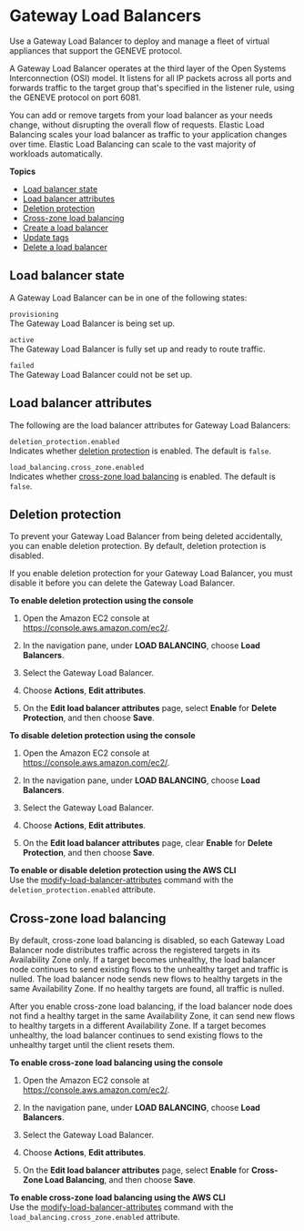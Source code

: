 # Gateway Load Balancers<a name="gateway-load-balancers"></a>

Use a Gateway Load Balancer to deploy and manage a fleet of virtual appliances that support the GENEVE protocol\.

A Gateway Load Balancer operates at the third layer of the Open Systems Interconnection \(OSI\) model\. It listens for all IP packets across all ports and forwards traffic to the target group that's specified in the listener rule, using the GENEVE protocol on port 6081\.

You can add or remove targets from your load balancer as your needs change, without disrupting the overall flow of requests\. Elastic Load Balancing scales your load balancer as traffic to your application changes over time\. Elastic Load Balancing can scale to the vast majority of workloads automatically\.

**Topics**
+ [Load balancer state](#load-balancer-state)
+ [Load balancer attributes](#load-balancer-attributes)
+ [Deletion protection](#deletion-protection)
+ [Cross\-zone load balancing](#cross-zone-load-balancing)
+ [Create a load balancer](create-load-balancer.md)
+ [Update tags](tag-load-balancer.md)
+ [Delete a load balancer](delete-load-balancer.md)

## Load balancer state<a name="load-balancer-state"></a>

A Gateway Load Balancer can be in one of the following states:

`provisioning`  
The Gateway Load Balancer is being set up\.

`active`  
The Gateway Load Balancer is fully set up and ready to route traffic\.

`failed`  
The Gateway Load Balancer could not be set up\.

## Load balancer attributes<a name="load-balancer-attributes"></a>

The following are the load balancer attributes for Gateway Load Balancers:

`deletion_protection.enabled`  
Indicates whether [deletion protection](#deletion-protection) is enabled\. The default is `false`\.

`load_balancing.cross_zone.enabled`  
Indicates whether [cross\-zone load balancing](#cross-zone-load-balancing) is enabled\. The default is `false`\.

## Deletion protection<a name="deletion-protection"></a>

To prevent your Gateway Load Balancer from being deleted accidentally, you can enable deletion protection\. By default, deletion protection is disabled\.

If you enable deletion protection for your Gateway Load Balancer, you must disable it before you can delete the Gateway Load Balancer\.

**To enable deletion protection using the console**

1. Open the Amazon EC2 console at [https://console\.aws\.amazon\.com/ec2/](https://console.aws.amazon.com/ec2/)\.

1. In the navigation pane, under **LOAD BALANCING**, choose **Load Balancers**\.

1. Select the Gateway Load Balancer\.

1. Choose **Actions**, **Edit attributes**\.

1. On the **Edit load balancer attributes** page, select **Enable** for **Delete Protection**, and then choose **Save**\.

**To disable deletion protection using the console**

1. Open the Amazon EC2 console at [https://console\.aws\.amazon\.com/ec2/](https://console.aws.amazon.com/ec2/)\.

1. In the navigation pane, under **LOAD BALANCING**, choose **Load Balancers**\.

1. Select the Gateway Load Balancer\.

1. Choose **Actions**, **Edit attributes**\.

1. On the **Edit load balancer attributes** page, clear **Enable** for **Delete Protection**, and then choose **Save**\.

**To enable or disable deletion protection using the AWS CLI**  
Use the [modify\-load\-balancer\-attributes](https://docs.aws.amazon.com/cli/latest/reference/elbv2/modify-load-balancer-attributes.html) command with the `deletion_protection.enabled` attribute\.

## Cross\-zone load balancing<a name="cross-zone-load-balancing"></a>

By default, cross\-zone load balancing is disabled, so each Gateway Load Balancer node distributes traffic across the registered targets in its Availability Zone only\. If a target becomes unhealthy, the load balancer node continues to send existing flows to the unhealthy target and traffic is nulled\. The load balancer node sends new flows to healthy targets in the same Availability Zone\. If no healthy targets are found, all traffic is nulled\.

After you enable cross\-zone load balancing, if the load balancer node does not find a healthy target in the same Availability Zone, it can send new flows to healthy targets in a different Availability Zone\. If a target becomes unhealthy, the load balancer continues to send existing flows to the unhealthy target until the client resets them\.

**To enable cross\-zone load balancing using the console**

1. Open the Amazon EC2 console at [https://console\.aws\.amazon\.com/ec2/](https://console.aws.amazon.com/ec2/)\.

1. In the navigation pane, under **LOAD BALANCING**, choose **Load Balancers**\.

1. Select the Gateway Load Balancer\.

1. Choose **Actions**, **Edit attributes**\.

1. On the **Edit load balancer attributes** page, select **Enable** for **Cross\-Zone Load Balancing**, and then choose **Save**\.

**To enable cross\-zone load balancing using the AWS CLI**  
Use the [modify\-load\-balancer\-attributes](https://docs.aws.amazon.com/cli/latest/reference/elbv2/modify-load-balancer-attributes.html) command with the `load_balancing.cross_zone.enabled` attribute\.